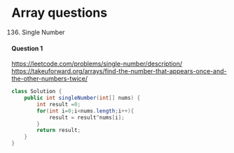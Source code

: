 # Array questions
136. Single Number


#### Question 1
https://leetcode.com/problems/single-number/description/
https://takeuforward.org/arrays/find-the-number-that-appears-once-and-the-other-numbers-twice/
```java
class Solution {
    public int singleNumber(int[] nums) {
        int result =0;
        for(int i=0;i<nums.length;i++){
            result = result^nums[i];
        }
        return result;
    }
}
```

